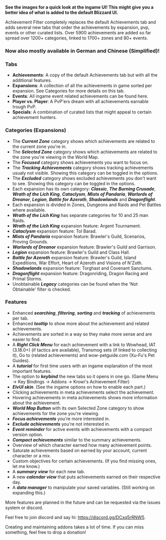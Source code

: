 <p><strong>See the images for a quick look at the ingame UI! This might give you a better idea of what is added to the default Blizzard UI.</strong></p>
<p>Achievement Filter completely replaces the default Achievements tab and adds several new tabs that order the achievements by expansion, pvp, events or other curated lists. Over 5900 achievements are added so far spread over 1200+ categories, linked to 1700+ zones and 80+ events.</p>
<p><h3>Now also mostly available in German and Chinese (Simplified)!</h3></p>
<p><h3>Tabs</h3></p>
<ul>
<li><strong>Achievements</strong>: A copy of the default Achievements tab but with all the additional features.</li>
<li><strong>Expansions</strong>: A collection of all the achievements in game sorted per expansion. See Categories for more details on this tab.</li>
<li><strong>Events</strong>: All ingame event related achievements can be found here.</li>
<li><strong>Player vs. Player</strong>: A PvP'ers dream with all achievements earnable trough PvP.</li>
<li><strong>Specials</strong>: A combination of curated lists that might appeal to certain achievement hunters.</li>
</ul>
<p><h3>Categories (Expansions)</h3></p>
<ul>
<li>The <strong><em>Current Zone</em></strong> category shows which achievements are related to the current zone you're in.</li>
<li>The <strong><em>Selected Zone</em></strong> category shows which achievements are related to the zone you're viewing in the World Map.</li>
<li>The <strong><em>Focused</em></strong> category shows achievements you want to focus on.</li>
<li>The <strong><em>Tracking Achievements</em></strong> category shows tracking achievements usualy not visible. Showing this category can be toggled in the options.</li>
<li>The <strong><em>Excluded</em></strong> category shows excluded achievements you don't want to see. Showing this category can be toggled in the options.</li>
<li>Each expansion has its own category: <strong><em>Classic</em></strong>, <strong><em>The Burning Crusade</em></strong>, <strong><em>Wrath of the Lich King</em></strong>, <strong><em>Cataclysm</em></strong>, <strong><em>Mists of Pandaria</em></strong>, <strong><em>Warlords of Dreanor</em></strong>, <strong><em>Legion</em></strong>, <strong><em>Battle for Azeroth</em></strong>, <strong><em>Shadowlands</em></strong> and <strong><em>Dragonflight</em></strong>.</li>
<li>Each expansion is divided in Zones, Dungeons and Raids and Pet Battles where available.</li>
<li><strong><em>Wrath of the Lich King</em></strong> has separate categories for 10 and 25 man Raids.</li>
<li><strong><em>Wrath of the Lich King</em></strong> expansion feature: Argent Tournament.</li>
<li><strong><em>Cataclysm</em></strong> expansion feature: Tol Barad.</li>
<li><strong><em>Mists of Pandaria</em></strong> expansion feature: Brawler's Guild, Scenarios, Proving Grounds.</li>
<li><strong><em>Warlords of Dreanor</em></strong> expansion feature: Brawler's Guild and Garrison.</li>
<li><strong><em>Legion</em></strong> expansion feature: Brawler's Guild and Class Hall.</li>
<li><strong><em>Battle for Azeroth</em></strong> expansion feature: Brawler's Guild, Island Expeditions, War Effort, Heart of Azeroth and Visions of N'Zoth.</li>
<li><strong><em>Shadowlands</em></strong> expansion feature: Torghast and Covenant Sanctums.</li>
<li><strong><em>Dragonflight</em></strong> expansion feature: Dragonriding, Dragon Racing and Primal Storms.</li>
<li>Unobtainable <strong><em>Legacy</em></strong> categories can be found when the 'Not Obtainable' filter is checked.</li>
</ul>
<p><h3>Features</h3></p>
<ul>
<li>Enhanced <strong><em>searching</em></strong>, <strong><em>filtering</em></strong>, <strong><em>sorting</em></strong> and <strong><em>tracking</em></strong> of achievements per tab.</li>
<li>Enhanced <strong><em>tooltip</em></strong> to show more about the achievement and related achievements.</li>
<li>Achievements are sorted in a way so they make more sense and are easier to find.</li>
<li>A <strong><em>Right Click Menu</em></strong> for each achievement with a link to Wowhead, IAT (3.18.0+) (if tactics are available), Transmog sets (if linked to collecting it), Go to (related achievements) and wow-petguide.com (Xu-Fu's Pet Guides).</li>
<li>A <strong><em>tutorial</em></strong> for first time users with an ingame explanation of the most important features.</li>
<li>The option to <strong><em>keybind</em></strong> the new tabs so it opens in one go. (Game Menu -&gt; Key Bindings -&gt; Addons -&gt; Krowi's Achievement Filter)</li>
<li><strong><em>ElvUI skin</em></strong>. (See the ingame options on how to enable each part.)</li>
<li>Clicking achievements in meta achievements select the achievement.</li>
<li>Hovering achievements in meta achievements shows more information about the achievement.</li>
<li><strong><em>World Map Button</em></strong> with its own Selected Zone category to show achievements for the zone you're viewing.</li>
<li><strong><em>Focus achievements</em></strong> you're more interested in.</li>
<li><strong><em>Exclude achievements</em></strong> you're not interested in.</li>
<li><strong><em>Event reminder</em></strong> for active events with achievements with a compact version option.</li>
<li><strong><em>Compact achievements</em></strong> similar to the summary achievements.</li>
<li>Overview of which character earned how many achievement points.</li>
<li>Saturate achievements based on earned by your account, current character or a mix.</li>
<li>Custom objectives for certain achievements. (If you find missing ones, let me know.)</li>
<li>A <strong><em>summary view</em></strong> for each new tab.</li>
<li>A new <strong><em>calendar view</em></strong> that puts achievements earned on their respective day.</li>
<li>A <strong><em>data manager</em></strong> to manipulate your saved variables. (Still working on expanding this.)</li>
</ul>
<p>More features are planned in the future and can be requested via the issues system or discord.</p>
<p>Feel free to join discord and say hi: <a href="https://discord.gg/DCxq5rRNW5">https://discord.gg/DCxq5rRNW5</a>.</p>
<p>Creating and maintaining addons takes a lot of time. If you can miss something, feel free to drop a donation!</p>

